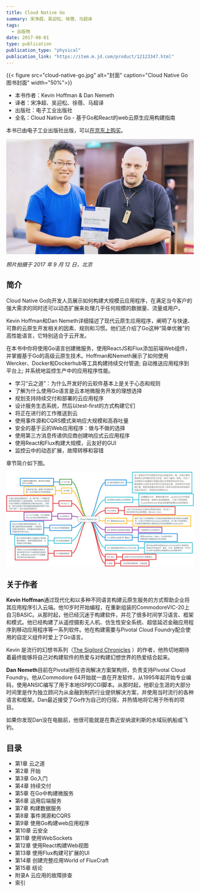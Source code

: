 ```yaml
---
title: Cloud Native Go
summary: 宋净超、吴迎松、徐蓓、马超译
tags:
  - 出版物
date: 2017-08-01
type: publication
publication_type: "physical"
publication_link: "https://item.m.jd.com/product/12123347.html"
---
```


{{< figure src="cloud-native-go.jpg" alt="封面"  caption="Cloud Native Go 图书封面" width="50%">}}

- 本书作者：Kevin Hoffman & Dan Nemeth
- 译者：宋净超、吴迎松、徐蓓、马超译
- 出版社：电子工业出版社
- 全名：Cloud Native Go - 基于Go和React的web云原生应用构建指南

本书已由电子工业出版社出版，可以[在京东上购买](https://item.m.jd.com/product/12123347.html)。

![Jimmy Song with Kevin Hoffman](jimmy-song-with-kevein-hoffman.jpg)

*照片拍摄于 2017 年 9 月 12 日，北京*

## 简介

Cloud Native Go向开发人员展示如何构建大规模云应用程序，在满足当今客户的强大需求的同时还可以动态扩展来处理几乎任何规模的数据量、流量或用户。

Kevin Hoffman和Dan Nemeth详细描述了现代云原生应用程序，阐明了与快速、可靠的云原生开发相关的因素、规则和习惯。他们还介绍了Go这种“简单优雅”的高性能语言，它特别适合于云开发。

在本书中你将使用Go语言创建微服务，使用ReactJS和Flux添加前端Web组件，并掌握基于Go的高级云原生技术。Hoffman和Nemeth展示了如何使用Wercker、Docker和Dockerhub等工具构建持续交付管道; 自动推送应用程序到平台上; 并系统地监控生产中的应用程序性能。

-  学习“云之道”：为什么开发好的云软件基本上是关于心态和规则
-  了解为什么使用Go语言是云本地微服务开发的理想选择
-  规划支持持续交付和部署的云应用程序
-  设计服务生态系统，然后以test-first的方式构建它们
-  将正在进行的工作推送到云
-  使用事件源和CQRS模式来响应大规模和高吞吐量
-  安全的基于云的Web应用程序：做与不做的选择
-  使用第三方消息传递供应商创建响应式云应用程序
-  使用React和Flux构建大规模，云友好的GUI
-  监控云中的动态扩展，故障转移和容错

章节简介如下图。

![Cloud Native Go各章节简介](cloud-native-go-abstract.png)

## 关于作者

**Kevin Hoffman**通过现代化和以多种不同语言构建云原生服务的方式帮助企业将其应用程序引入云端。他10岁时开始编程，在重新组装的CommodoreVIC-20上自习BASIC。从那时起，他已经沉迷于构建软件，并花了很多时间学习语言、框架和模式。他已经构建了从遥控摄影无人机、仿生性安全系统、超低延迟金融应用程序到移动应用程序等一系列软件。他在构建需要与Pivotal Cloud Foundry配合使用的自定义组件时爱上了Go语言。

Kevin 是流行的幻想书系列（[The Sigilord Chronicles](http://amzn.to/2fc8iES) ）的作者，他热切地期待着最终能够将自己对构建软件的热爱与对构建幻想世界的热爱结合起来。

**Dan Nemeth**目前在Pivotal担任咨询解决方案架构师，负责支持Pivotal Cloud Foundry。他从Commodore 64开始就一直在开发软件，从1995年起开始专业编码，使用ANSIC编写了用于本地ISP的CGI脚本。从那时起，他职业生涯的大部分时间里是作为独立顾问为从金融到制药行业提供解决方案，并使用当时流行的各种语言和框架。Dan最近接受了Go作为自己的归宿，并热情地将它用于所有的项目。

如果你发现Dan没在电脑前，他很可能就是在靠近安纳波利斯的水域玩帆船或飞钓。

## 目录

- 第1章 云之道
- 第2章  开始
- 第3章  Go入门
- 第4章  持续交付
- 第5章  在Go中构建微服务
- 第6章  运用后端服务
- 第7章  构建数据服务
- 第8章  事件溯源和CQRS
- 第9章  使用Go构建web应用程序
- 第10章  云安全
- 第11章  使用WebSockets
- 第12章  使用React构建Web视图
- 第13章  使用Flux构建可扩展的UI
- 第14章  创建完整应用World of FluxCraft
- 第15章  结论
- 附录A  云应用的故障排查
- 索引
